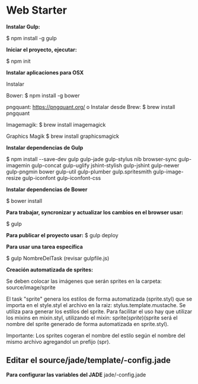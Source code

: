 # Web Starter #

**Instalar Gulp:**

$ npm install -g gulp

**Iniciar el proyecto, ejecutar:**

$ npm init

**Instalar aplicaciones para OSX**

Instalar 

Bower:
$ npm install -g bower

pngquant:
https://pngquant.org/ o Instalar desde Brew: 
$ brew install pngquant

Imagemagik:
$ brew install imagemagick

Graphics Magik
$ brew install graphicsmagick

**Instalar dependencias de Gulp**

$ npm install --save-dev gulp gulp-jade gulp-stylus nib browser-sync gulp-imagemin gulp-concat gulp-uglify jshint-stylish gulp-jshint gulp-newer gulp-pngmin bower gulp-util gulp-plumber gulp.spritesmith gulp-image-resize gulp-iconfont gulp-iconfont-css

**Instalar dependencias de Bower**

$ bower install

**Para trabajar, syncronizar y actualizar los cambios en el browser usar:**

$ gulp

**Para publicar el proyecto usar:**
$ gulp deploy

**Para usar una tarea específica**

$ gulp NombreDelTask (revisar gulpfile.js)

**Creación automatizada de sprites:**

Se deben colocar las imágenes que serán sprites en la carpeta:
source/image/sprite

El task "sprite" genera los estilos de forma automatizada (sprite.styl) que se importa en el style.styl
el archivo en la raiz: stylus.template.mustache.
Se utiliza para generar los estilos del sprite.
Para facilitar el uso hay que utilizar los mixins en mixin.styl, utilizando el mixin: sprite($sprite) ($sprite será el nombre del sprite generado de forma automatizada en sprite.styl).

Importante: Los sprites cogeran el nombre del estilo según el nombre del mismo archivo agregandol un prefijo (spr).


## Editar el source/jade/template/-config.jade ##
**Para configurar las variables del JADE**
jade/-config.jade